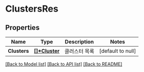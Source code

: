 # ClustersRes

## Properties
Name | Type | Description | Notes
------------ | ------------- | ------------- | -------------
**Clusters** | **[[]\*Cluster](Cluster.md)** | 클러스터 목록 | [default to null]

[[Back to Model list]](../README.md#documentation-for-models) [[Back to API list]](../README.md#documentation-for-api-endpoints) [[Back to README]](../README.md)


